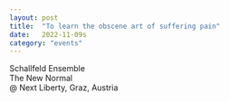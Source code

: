```yaml
---
layout: post
title:  "To learn the obscene art of suffering pain"
date:   2022-11-09s
category: "events"
---
```

Schallfeld Ensemble <br>
The New Normal <br>
@ Next Liberty, Graz, Austria
